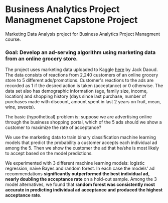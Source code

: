 # Business Analytics Project Managmenet Capstone Project

Marketing Data Analysis project for Business Analytics Project Managment course.

### Goal: Develop an ad-serving algorithm using marketing data from an online grocery store.

The project uses marketing data uploaded to Kaggle [here](https://www.kaggle.com/jackdaoud/marketing-data) by Jack Daoud. The data consists of reactions from 2,240 customers of an online grocery store to 5 different ads/promotions. Customer's reactions to the ads are recorded as 1 if the desired action is taken (acceptance) or 0 otherwise. The data set also has demographic information (age, family size, income, location) and shopping history (days since last purchase, number of purchases made with discount, amount spent in last 2 years on fruit, mean, wine, sweets).

The basic (hypothetical) problem is: suppose we are advertising online through the business shopping portal, which of the 5 ads should we show a customer to maximize the rate of acceptance?

We use the marketing data to train binary classification machine learning models that predict the probability a customer accepts each individual ad among the 5. Then we show the customer the ad that he/she is most likely to accept based on the model predictions.

We experimented with 3 different machine learning models: logistic regression, naive Bayes and random forest. In each case the models' ad recommendations **significantly outperformed the best individual ad, nearly doubling the acceptance rate** on a hold-out sample.  Among the 3 model alternatives, we found that **random forest was consistently most accurate in predicting individual ad acceptance and produced the highest acceptance rate**. 


